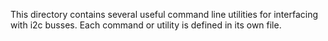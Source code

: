 This directory contains several useful command line utilities for interfacing with i2c busses. Each command or utility is defined in its own file.

